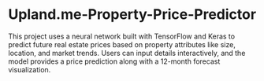 # Upland.me-Property-Price-Predictor
This project uses a neural network built with TensorFlow and Keras to predict future real estate prices based on property attributes like size, location, and market trends. Users can input details interactively, and the model provides a price prediction along with a 12-month forecast visualization.
